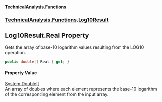 #### [TechnicalAnalysis\.Functions](Atypical.TechnicalAnalysis.Functions.md 'Atypical\.TechnicalAnalysis\.Functions')
### [TechnicalAnalysis\.Functions](Atypical.TechnicalAnalysis.Functions.md#TechnicalAnalysis.Functions 'TechnicalAnalysis\.Functions').[Log10Result](Log10Result.md 'TechnicalAnalysis\.Functions\.Log10Result')

## Log10Result\.Real Property

Gets the array of base\-10 logarithm values resulting from the LOG10 operation\.

```csharp
public double[] Real { get; }
```

#### Property Value
[System\.Double](https://docs.microsoft.com/en-us/dotnet/api/System.Double 'System\.Double')[\[\]](https://docs.microsoft.com/en-us/dotnet/api/System.Array 'System\.Array')  
An array of doubles where each element represents the base\-10 logarithm
of the corresponding element from the input array\.